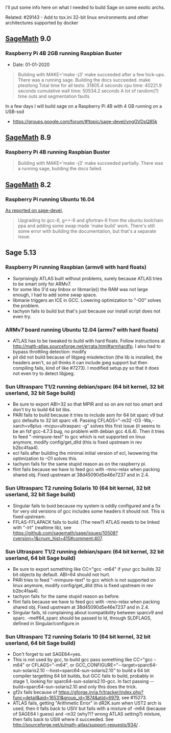 I'll put some info here on what I needed to build Sage on some exotic archs.

Related: #29143 - Add to tox.ini 32-bit linux environments and other architectures supported by docker

## [SageMath](SageMath) 9.0

### Raspberry Pi 4B 2GB running Raspbian Buster

* Date: 01-01-2020

> Building with MAKE='make -j3' make succeeded after a few hick-ups. There was a running sage.
> Building the docs succeeded.
> make ptestlong Total time for all tests: 31805.4 seconds
>    cpu time: 40221.9 seconds
>   cumulative wall time: 50534.2 seconds
> A lot of random(?) time outs and segmentation faults

In a few days I will build sage on a Raspberry Pi 4B with 4 GB running on a USB-ssd

*  [https://groups.google.com/forum/#!topic/sage-devel/yngGVDsQ85k ](https://groups.google.com/forum/#!topic/sage-devel/yngGVDsQ85k)


## [SageMath](SageMath) 8.9

### Raspberry Pi 4B running Raspbian Buster

> Building with MAKE='make -j3' make succeeded partially. There was a running sage, building the docs failed.



## [SageMath](SageMath) 8.2

### Raspberry Pi running Ubuntu 16.04

[As reported on sage-devel](https://groups.google.com/d/msg/sage-devel/rR1VPpTC-lM/yWgotdg-BwAJ),

> Upgrading to gcc-6, g++-6 and gfortran-6 from the ubuntu toolchain ppa
> and adding some swap made 'make build' work. There's still some error
> with building the documentation, but that's a separate issue.

## Sage 5.13

### Raspberry Pi running Raspbian (armv6 with hard floats)

* Surprisingly ATLAS built without problems, surely because ATLAS tries to be smart only for ARMv7.
* for some libs (I'd say linbox or libmari(e)) the RAM was not large enough, I had to add some swap space.
* libmarie triggers an ICE in GCC. Lowering optimization to "-O0" solves the problem.
* tachyon fails to build but that's just because our install script does not even try.

### ARMv7 board running Ubuntu 12.04 (armv7 with hard floats)

* ATLAS has to be tweaked to build with hard floats. Follow instructions at http://math-atlas.sourceforge.net/errata.html#armhardfp. I also had to bypass throttling detection: modify 
* pil did not build because of libjpeg misdetection (the lib is installed, the headers aren't, so pil thinks it can include jpeg support but then compiling fails, kind of like #7273). I modified setup.py so that it does not even try to detect libjpeg.

### Sun Ultrasparc T1/2 running debian/sparc (64 bit kernel, 32 bit userland, 32 bit Sage build)

* Be sure to export ABI=32 so that MPIR and so on are not too smart and don't try to build 64 bit libs.
* PARI fails to build because it tries to include asm for 64 bit sparc v9 but gcc defaults to 32 bit sparc v8. Passing CFLAGS="-m32 -O3 -Wa,-xarch=v8plus -mcpu=ultrasparc  -g" solves this first issue (it seems to be an fsf gcc-4.7.3 bug, no problem with debian gcc 4.6.4). Then it tries to feed "-mimpure-text" to gcc which is not supported on linux anymore, modify config/get_dlld (this is fixed upstream in rev b2bc4faa4). 
* ecl fails after building the minimal initial version of ecl, lwowering the optimization to -O1 solves this.
* tachyon fails for the same stupid reason as on the raspberry pi.
* flint fails because we have to feed gcc with -mno-relax when packing shared obj. Fixed upstream at 38d45090d5e46e7237 and in 2.4.

### Sun Ultrasparc T2 running Solaris 10 (64 bit kernel, 32 bit userland, 32 bit Sage build)

* Singular fails to buid because my system is oddly configured and a fix for very old versions of gcc includes some headers it should not. This is fixed upstream.
* FFLAS-FFLAPACK fails to build. (The new?) ATLAS needs to be linked with "-lrt" (realtime lib), see https://github.com/sagemath/sage/issues/10508?cversion=1&cnum_hist=415#comment:407.

### Sun Ultrasparc T1/2 running debian/sparc (64 bit kernel, 32 bit userland, 64 bit Sage build)

* Be sure to export something like CC="gcc -m64" if your gcc builds 32 bit objects by default. ABI=64 should not hurt.
* PARI tries to feed "-mimpure-text" to gcc which is not supported on linux anymore, modify config/get_dlld (this is fixed upstream in rev b2bc4faa4). 
* tachyon fails for the same stupid reason as before.
* flint fails because we have to feed gcc with -mno-relax when packing shared obj. Fixed upstream at 38d45090d5e46e7237 and in 2.4.
* Singular fails, ld complaining about icompatibility between sparcv9 and sparc. -melf64_sparc should be passed to ld, through SLDFLAGS, defined in Singular/configure.in

### Sun Ultrasparc T2 running Solaris 10 (64 bit kernel, 32 bit userland, 64 bit Sage build)

* Don't forget to set SAGE64=yes.
* This is not used by gcc, to build gcc pass something like CC="gcc -m64" or CFLAGS="-m64", or GCC_CONFIGURE="--target=sparc64-sun-solaris2.10 --host=sparc64-sun-solaris2.10" to build a 64 bit compiler targetting 64 bit builds, but GCC fails to build, probably in stage 1, looking for sparc64-sun-solaris2.10-gcc.
  In fact passing --build=sparc64-sun-solaris2.10 and only this does the trick.
* gf2x fails because of https://gforge.inria.fr/tracker/index.php?func=detail&aid=16531&group_id=1874&atid=6979, see #15273.
* ATLAS fails, getting "Arithmetic Error" in dR2K.sum when UST2 arch is used, then it falls back to USIV but fails with a mixture of -m64 (because of SAGE64 I guess) and -m32 (why?!? wrong ATLAS setting?) mixture, then falls back to USIII where it succeeded. See http://sourceforge.net/p/math-atlas/support-requests/934/ .
